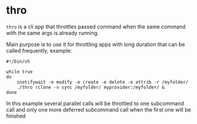 # thro

`thro` is a cli app that throttles passed command when the same command with the same args is already running.

Main purpose is to use it for throttling apps with long duration that can be called frequently, example:

```shell
#!/bin/sh

while true
do
	inotifywait -e modify -e create -e delete -e attrib -r /myfolder/
	./thro rclone -v sync /myfolder/ myprovider:/myfolder/ &
done
```

In this example several parallel calls will be throttled to one subcommand call and only one more deferred subcommand
call when the first one will be finished